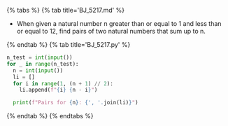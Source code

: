 {% tabs %}
{% tab title='BJ_5217.md' %}

* When given a natural number n greater than or equal to 1 and less than or equal to 12, find pairs of two natural numbers that sum up to n.

{% endtab %}
{% tab title='BJ_5217.py' %}

```py
n_test = int(input())
for _ in range(n_test):
  n = int(input())
  li = []
  for i in range(1, (n + 1) // 2):
    li.append(f"{i} {n - i}")

  print(f"Pairs for {n}: {', '.join(li)}")
```

{% endtab %}
{% endtabs %}